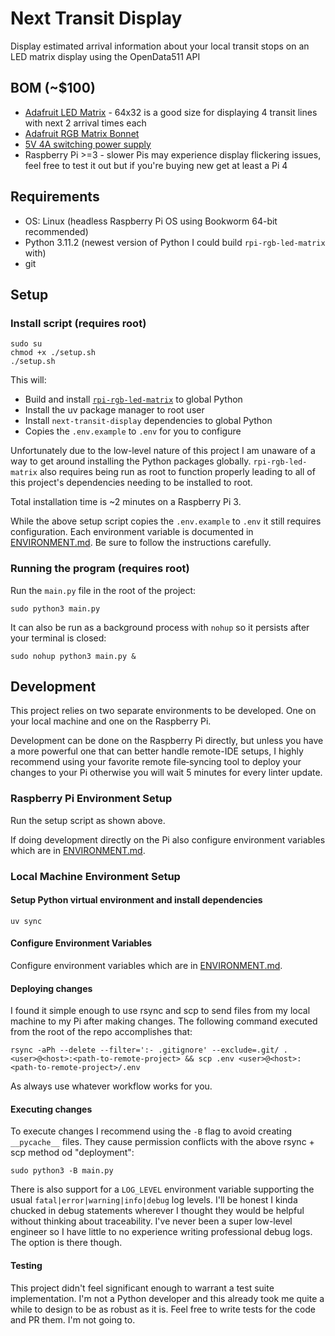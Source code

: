 # Next Transit Display

Display estimated arrival information about your local transit stops on an LED matrix display using the OpenData511 API

## BOM (~$100)
- [Adafruit LED Matrix](https://www.adafruit.com/category/327) - 64x32 is a good size for displaying 4 transit lines with next 2 arrival times each
- [Adafruit RGB Matrix Bonnet](https://www.adafruit.com/product/3211)
- [5V 4A switching power supply](https://www.adafruit.com/product/1466)
- Raspberry Pi >=3 - slower Pis may experience display flickering issues, feel free to test it out but if you're buying new get at least a Pi 4

## Requirements
- OS: Linux (headless Raspberry Pi OS using Bookworm 64-bit recommended)
- Python 3.11.2 (newest version of Python I could build `rpi-rgb-led-matrix` with)
- git

## Setup
### Install script (requires root)
```
sudo su
chmod +x ./setup.sh
./setup.sh
```
This will:
- Build and install [`rpi-rgb-led-matrix`](https://github.com/hzeller/rpi-rgb-led-matrix) to global Python
- Install the uv package manager to root user
- Install `next-transit-display` dependencies to global Python
- Copies the `.env.example` to `.env` for you to configure

Unfortunately due to the low-level nature of this project I am unaware of a way to get around installing the Python packages globally. `rpi-rgb-led-matrix` also requires being run as root to function properly leading to all of this project's dependencies needing to be installed to root.

Total installation time is ~2 minutes on a Raspberry Pi 3.

While the above setup script copies the `.env.example` to `.env` it still requires configuration. Each environment variable is documented in [ENVIRONMENT.md](ENVIRONMENT.md). Be sure to follow the instructions carefully.

### Running the program (requires root)
Run the `main.py` file in the root of the project:
```
sudo python3 main.py
```
It can also be run as a background process with `nohup` so it persists after your terminal is closed:
```
sudo nohup python3 main.py &
```

## Development
This project relies on two separate environments to be developed. One on your local machine and one on the Raspberry Pi.

Development can be done on the Raspberry Pi directly, but unless you have a more powerful one that can better handle remote-IDE setups, I highly recommend using your favorite remote file‑syncing tool to deploy your changes to your Pi otherwise you will wait 5 minutes for every linter update.

### Raspberry Pi Environment Setup
Run the setup script as shown above.

If doing development directly on the Pi also configure environment variables which are in [ENVIRONMENT.md](ENVIRONMENT.md).

### Local Machine Environment Setup
#### Setup Python virtual environment and install dependencies
```
uv sync
```

#### Configure Environment Variables
Configure environment variables which are in [ENVIRONMENT.md](ENVIRONMENT.md).

#### Deploying changes
I found it simple enough to use rsync and scp to send files from my local machine to my Pi after making changes. The following command executed from the root of the repo accomplishes that:
```
rsync -aPh --delete --filter=':- .gitignore' --exclude=.git/ . <user>@<host>:<path-to-remote-project> && scp .env <user>@<host>:<path-to-remote-project>/.env
```
As always use whatever workflow works for you.

#### Executing changes
To execute changes I recommend using the `-B` flag to avoid creating `__pycache__` files. They cause permission conflicts with the above rsync + scp method od "deployment":
```
sudo python3 -B main.py
```

There is also support for a `LOG_LEVEL` environment variable supporting the usual `fatal|error|warning|info|debug` log levels. I'll be honest I kinda chucked in debug statements wherever I thought they would be helpful without thinking about traceability. I've never been a super low-level engineer so I have little to no experience writing professional debug logs. The option is there though.

#### Testing
This project didn't feel significant enough to warrant a test suite implementation. I'm not a Python developer and this already took me quite a while to design to be as robust as it is. Feel free to write tests for the code and PR them. I'm not going to.

